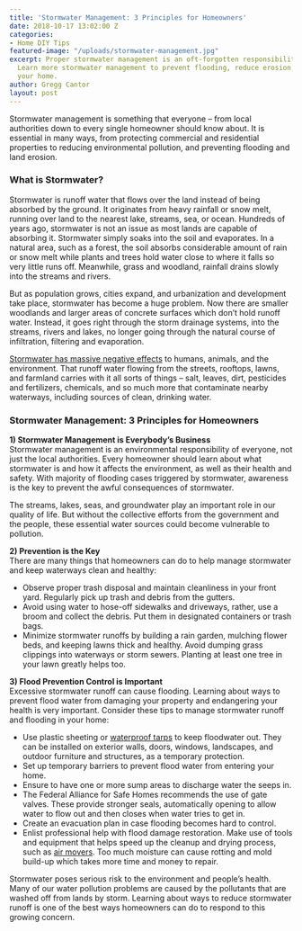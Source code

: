 ```yaml
---
title: 'Stormwater Management: 3 Principles for Homeowners'
date: 2018-10-17 13:02:00 Z
categories:
- Home DIY Tips
featured-image: "/uploads/stormwater-management.jpg"
excerpt: Proper stormwater management is an oft-forgotten responsibility of many homeowners.
  Learn more stormwater management to prevent flooding, reduce erosion, and protect
  your home.
author: Gregg Cantor
layout: post
---
```


Stormwater management is something that everyone – from local authorities down to every single homeowner should know about. It is essential in many ways, from protecting commercial and residential properties to reducing environmental pollution, and preventing flooding and land erosion.

### What is Stormwater?

Stormwater is runoff water that flows over the land instead of being absorbed by the ground. It originates from heavy rainfall or snow melt, running over land to the nearest lake, streams, sea, or ocean. Hundreds of years ago, stormwater is not an issue as most lands are capable of absorbing it. Stormwater simply soaks into the soil and evaporates. In a natural area, such as a forest, the soil absorbs considerable amount of rain or snow melt while plants and trees hold water close to where it falls so very little runs off. Meanwhile, grass and woodland, rainfall drains slowly into the streams and rivers.

But as population grows, cities expand, and urbanization and development take place, stormwater has become a huge problem. Now there are smaller woodlands and larger areas of concrete surfaces which don’t hold runoff water. Instead, it goes right through the storm drainage systems, into the streams, rivers and lakes, no longer going through the natural course of infiltration, filtering and evaporation.

[Stormwater has massive negative effects](https://blogs.ei.columbia.edu/2018/04/03/stormwater-runoff-rain-flood/) to humans, animals, and the environment. That runoff water flowing from the streets, rooftops, lawns, and farmland carries with it all sorts of things – salt, leaves, dirt, pesticides and fertilizers, chemicals, and so much more that contaminate nearby waterways, including sources of clean, drinking water.

### Stormwater Management: 3 Principles for Homeowners

**1) Stormwater Management is Everybody’s Business**  
Stormwater management is an environmental responsibility of everyone, not just the local authorities. Every homeowner should learn about what stormwater is and how it affects the environment, as well as their health and safety. With majority of flooding cases triggered by stormwater, awareness is the key to prevent the awful consequences of stormwater. 

The streams, lakes, seas, and groundwater play an important role in our quality of life. But without the collective efforts from the government and the people, these essential water sources could become vulnerable to pollution.

**2) Prevention is the Key**  
There are many things that homeowners can do to help manage stormwater and keep waterways clean and healthy:

- Observe proper trash disposal and maintain cleanliness in your front yard. Regularly pick up trash and debris from the gutters.
- Avoid using water to hose-off sidewalks and driveways, rather, use a broom and collect the debris. Put them in designated containers or trash bags.
- Minimize stormwater runoffs by building a rain garden, mulching flower beds, and keeping lawns thick and healthy. Avoid dumping grass clippings into waterways or storm sewers. Planting at least one tree in your lawn greatly helps too.

**3) Flood Prevention Control is Important**  
Excessive stormwater runoff can cause flooding. Learning about ways to prevent flood water from damaging your property and endangering your health is very important. Consider these tips to manage stormwater runoff and flooding in your home:

- Use plastic sheeting or [waterproof tarps](https://grizzlytarps.com/) to keep floodwater out. They can be installed on exterior walls, doors, windows, landscapes, and outdoor furniture and structures, as a temporary protection. 
- Set up temporary barriers to prevent flood water from entering your home.
- Ensure to have one or more sump areas to discharge water the seeps in.
- The Federal Alliance for Safe Homes recommends the use of gate valves. These provide stronger seals, automatically opening to allow water to flow out and then closes when water tries to get in.
- Create an evacuation plan in case flooding becomes hard to control.
- Enlist professional help with flood damage restoration. Make use of tools and equipment that helps speed up the cleanup and drying process, such as [air movers](https://b-air.com/). Too much moisture can cause rotting and mold build-up which takes more time and money to repair.

Stormwater poses serious risk to the environment and people’s health. Many of our water pollution problems are caused by the pollutants that are washed off from lands by storm. Learning about ways to reduce stormwater runoff is one of the best ways homeowners can do to respond to this growing concern.